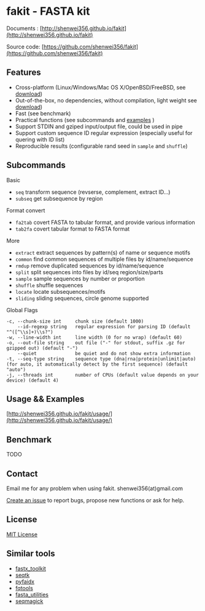 # fakit - FASTA kit

Documents  : [http://shenwei356.github.io/fakit](http://shenwei356.github.io/fakit)

Source code: [https://github.com/shenwei356/fakit](https://github.com/shenwei356/fakit)

## Features

- Cross-platform (Linux/Windows/Mac OS X/OpenBSD/FreeBSD,
  see [download](http://shenwei356.github.io/fakit/download/))
- Out-of-the-box, no dependencies, without compilation, light weight
  see [download](http://shenwei356.github.io/fakit/download/))
- Fast (see benchmark)
- Practical functions (see subcommands and
  [examples](http://shenwei356.github.io/fakit/usage/) )
- Support STDIN and gziped input/output file, could be used in pipe
- Support custom sequence ID regular expression (especially useful for quering with ID list)
- Reproducible results (configurable rand seed in `sample` and `shuffle`)

## Subcommands

Basic

- `seq`        transform sequence (revserse, complement, extract ID...)
- `subseq`     get subsequence by region

Format convert

- `fa2tab`     covert FASTA to tabular format, and provide various information
- `tab2fa`     covert tabular format to FASTA format

More

- `extract`    extract sequences by pattern(s) of name or sequence motifs
- `common`     find common sequences of multiple files by id/name/sequence
- `rmdup`      remove duplicated sequences by id/name/sequence
- `split`      split sequences into files by id/seq region/size/parts
- `sample`     sample sequences by number or proportion
- `shuffle`    shuffle sequences
- `locate`     locate subsequences/motifs
- `sliding`    sliding sequences, circle genome supported

Global Flags

```
-c, --chunk-size int     chunk size (default 1000)
    --id-regexp string   regular expression for parsing ID (default "^([^\\s]+)\\s?")
-w, --line-width int     line width (0 for no wrap) (default 60)
-o, --out-file string    out file ("-" for stdout, suffix .gz for gzipped out) (default "-")
    --quiet              be quiet and do not show extra information
-t, --seq-type string    sequence type (dna|rna|protein|unlimit|auto) (for auto, it automatically detect by the first sequence) (default "auto")
-j, --threads int        number of CPUs (default value depends on your device) (default 4)
```

## Usage && Examples

[http://shenwei356.github.io/fakit/usage/](http://shenwei356.github.io/fakit/usage/)

## Benchmark

TODO

## Contact

Email me for any problem when using fakit. shenwei356(at)gmail.com

[Create an issue](https://github.com/shenwei356/fakit/issues) to report bugs,
propose new functions or ask for help.

## License

[MIT License](https://github.com/shenwei356/bio_scripts/blob/master/LICENSE)

## Similar tools

- [fastx_toolkit](http://hannonlab.cshl.edu/fastx_toolkit/)
- [seqtk](https://github.com/lh3/seqtk)
- [pyfaidx](https://github.com/mdshw5/pyfaidx)
- [fqtools](https://github.com/alastair-droop/fqtools)
- [fasta_utilities](https://github.com/jimhester/fasta_utilities)
- [seqmagick](http://seqmagick.readthedocs.org/en/latest/index.html)
